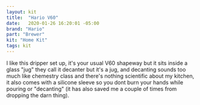 ```yaml
---
layout: kit
title:  "Hario V60"
date:   2020-01-26 16:20:01 -05:00
brand: "Hario"
part: "Brewer"
kit: "Home Kit"
tags: kit
---
```


I like this dripper set up, it's your usual V60 shapeway but it sits inside a glass "jug" they call it decanter but it's  a jug, and decanting sounds too much like chemestry class and there's nothing scientific about my kitchen, it also comes with a silicone sleeve so you dont burn your hands while pouring or "decanting" (it has also saved me a couple of times from dropping the darn thing).